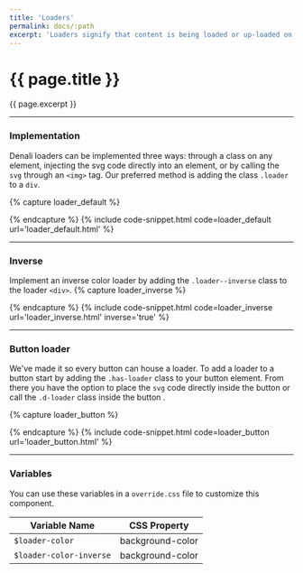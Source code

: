 ```yaml
---
title: 'Loaders'
permalink: docs/:path
excerpt: 'Loaders signify that content is being loaded or up-loaded on a page. They come in a variety of sizes and styles and can be added to buttons.'
---
```


# {{ page.title }}
{{ page.excerpt }}


***


### Implementation
Denali loaders can be implemented three ways: through a class on any element, injecting the svg code directly into an element, or by calling the `svg` through an `<img>` tag. Our preferred method is adding the class `.loader` to a `div`.

{% capture loader_default %}
<div class="loader"></div>
{% endcapture %}
{% include code-snippet.html code=loader_default url='loader_default.html' %}


***


### Inverse
Implement an inverse color loader by adding the `.loader--inverse` class to the loader `<div>`.
{% capture loader_inverse %}
<div class="loader loader--inverse"></div>
{% endcapture %}
{% include code-snippet.html code=loader_inverse url='loader_inverse.html' inverse='true' %}


***


### Button loader
We've made it so every button can house a loader. To add a loader to a button start by adding the `.has-loader` class to your button element. From there you have the option to place the `svg` code directly inside the button or call the `.d-loader` class inside the button .

{% capture loader_button %} 
<a class="button is-solid">
  <div class="loader loader--button"></div>
</a>
<a class="button is-outline">
  <div class="loader loader--button"></div>
</a>
<a class="button is-danger">
  <div class="loader loader--button"></div>
</a>
 {% endcapture %}
{% include code-snippet.html code=loader_button url='loader_button.html' %}


***


### Variables
You can use these variables in a `override.css` file to customize this component.

|Variable Name|CSS Property|
| - | - |
|`$loader-color`|background-color|
|`$loader-color-inverse`|background-color|
